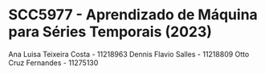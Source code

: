 # SCC5977 - Aprendizado de Máquina para Séries Temporais (2023)

Ana Luisa Teixeira Costa - 11218963
Dennis
Flavio Salles - 11218809
Otto Cruz Fernandes - 11275130
